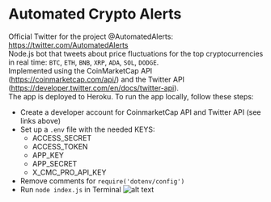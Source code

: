 # Automated Crypto Alerts
Official Twitter for the project @AutomatedAlerts: https://twitter.com/AutomatedAlerts </br>
Node.js bot that tweets about price fluctuations for the top cryptocurrencies in real time: `BTC`, `ETH`, `BNB`, `XRP`, `ADA`, `SOL`, `DODGE`. </br>
Implemented using the CoinMarketCap API (https://coinmarketcap.com/api/) and the Twitter API (https://developer.twitter.com/en/docs/twitter-api). </br>
The app is deployed to Heroku. To run the app locally, follow these steps: </br>
- Create a developer account for CoinmarketCap API and Twitter API (see links above)
- Set up a `.env` file with the needed KEYS:
  - ACCESS_SECRET
  - ACCESS_TOKEN
  - APP_KEY
  - APP_SECRET
  - X_CMC_PRO_API_KEY
- Remove comments for `require('dotenv/config')`
- Run `node index.js` in Terminal
![alt text](https://github.com/razztech/AutomatedCrypyoAlerts/blob/main/tweet.png?raw=true)
